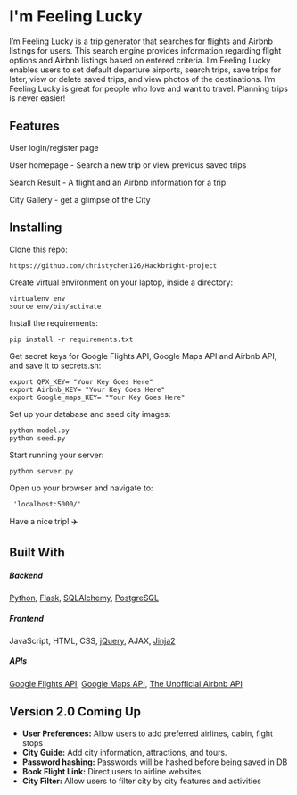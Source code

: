 # I'm Feeling Lucky 


I’m Feeling Lucky is a trip generator that searches for flights and Airbnb listings for users.
This search engine provides information regarding flight options and Airbnb listings based on entered criteria.  I’m Feeling Lucky enables users to set default departure airports, search trips, save trips for later, view or delete saved trips, and view photos of the destinations. I’m Feeling Lucky is great for people who love and want to travel. Planning trips is never easier!


## Features

User login/register page

User homepage - Search a new trip or view previous saved trips

Search Result - A flight and an Airbnb information for a trip

City Gallery - get a glimpse of the City



## Installing


Clone this repo:

```
https://github.com/christychen126/Hackbright-project
```

Create virtual environment on your laptop, inside a directory:

```
virtualenv env
source env/bin/activate
```

Install the requirements:

```
pip install -r requirements.txt
```

Get secret keys for Google Flights API, Google Maps API and Airbnb API, and save it to secrets.sh:

```
export QPX_KEY= "Your Key Goes Here"
export Airbnb_KEY= "Your Key Goes Here"
export Google_maps_KEY= "Your Key Goes Here"
```

Set up your database and seed city images:

```
python model.py
python seed.py
```

Start running your server:

```
python server.py
```

Open up your browser and navigate to:

```
 'localhost:5000/'
```

Have a nice trip!  :airplane:



## Built With                   


##### Backend

[Python](https://www.python.org/), [Flask](http://flask.pocoo.org/), [SQLAlchemy](http://www.sqlalchemy.org/), [PostgreSQL](https://www.postgresql.org/)

##### Frontend

JavaScript, HTML, CSS, [jQuery](https://jquery.com/), AJAX, [Jinja2](http://jinja.pocoo.org/docs/dev/)

##### APIs

[Google Flights API](https://developers.google.com/qpx-express/), [Google Maps API](https://developers.google.com/maps/), [The Unofficial Airbnb API](http://airbnbapi.org/)


## Version 2.0 Coming Up 

- **User Preferences:** Allow users to add preferred airlines, cabin, flght stops
- **City Guide:** Add city information, attractions, and tours.
- **Password hashing:** Passwords will be hashed before being saved in DB
- **Book Flight Link:** Direct users to airline websites
- **City Filter:** Allow users to filter city by city features and activities



